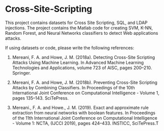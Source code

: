 # Cross-Site-Scripting
This project contains datasets for Cross Site Scripting, SQL, and LDAP injections.
The project contains the Matlab code for creating SVM, K-NN, Random Forest, and Neural Networks classifiers to detect Web applications attacks.

If using datasets or code, please write the following references:
1. Mereani, F. A. and Howe, J. M. (2018a). Detecting Cross-Site Scripting Attacks
Using Machine Learning. In Advanced Machine Learning Technologies
and Applications, volume 723 of AISC, pages 200–210. Springer.

2. Mereani, F. A. and Howe, J. M. (2018b). Preventing Cross-Site Scripting
Attacks by Combining Classifiers. In Proceedings of the 10th International
Joint Conference on Computational Intelligence - Volume 1, pages 135–143.
SciTePress.

3. Mereani., F. A. and Howe., J. M. (2019). Exact and approximate rule extraction
from neural networks with boolean features. In Proceedings of the 11th
International Joint Conference on Computational Intelligence - Volume 1:
NCTA, (IJCCI 2019), pages 424–433. INSTICC, SciTePress.T
